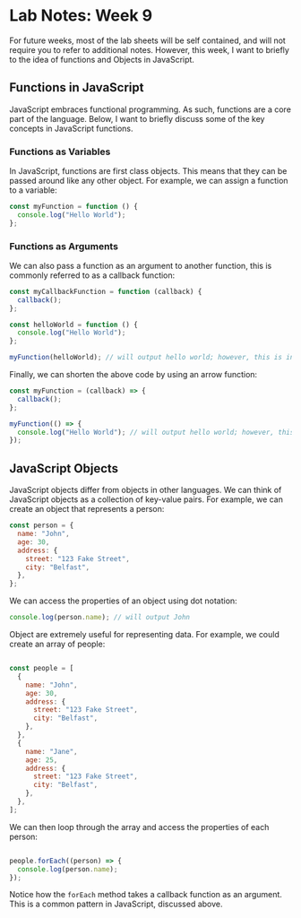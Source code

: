 # Lab Notes: Week 9

For future weeks, most of the lab sheets will be self contained, and will not require you to refer to additional notes. However, this week, I want to briefly to the idea of functions and Objects in JavaScript.

## Functions in JavaScript

JavaScript embraces functional programming. As such, functions are a core part of the language. Below, I want to briefly discuss some of the key concepts in JavaScript functions. 

### Functions as Variables

In JavaScript, functions are first class objects. This means that they can be passed around like any other object. For example, we can assign a function to a variable:

```javascript
const myFunction = function () {
  console.log("Hello World");
};
```

### Functions as Arguments

We can also pass a function as an argument to another function, this is commonly referred to as a callback function:

```javascript
const myCallbackFunction = function (callback) {
  callback();
};

const helloWorld = function () {
  console.log("Hello World");
};

myFunction(helloWorld); // will output hello world; however, this is invoked by myFunction.

```

Finally, we can shorten the above code by using an arrow function:

```javascript
const myFunction = (callback) => {
  callback();
};

myFunction(() => {
  console.log("Hello World"); // will output hello world; however, this is invoked by myFunction.
});
```

## JavaScript Objects

JavaScript objects differ from objects in other languages. We can think of JavaScript objects as a collection of key-value pairs. For example, we can create an object that represents a person:

```javascript
const person = {
  name: "John",
  age: 30,
  address: {
    street: "123 Fake Street",
    city: "Belfast",
  },
};
```

We can access the properties of an object using dot notation:

```javascript
console.log(person.name); // will output John
```

Object are extremely useful for representing data. For example, we could create an array of people:

```javascript

const people = [
  {
    name: "John",
    age: 30,
    address: {
      street: "123 Fake Street",
      city: "Belfast",
    },
  },
  {
    name: "Jane",
    age: 25,
    address: {
      street: "123 Fake Street",
      city: "Belfast",
    },
  },
];

```

We can then loop through the array and access the properties of each person:

```javascript

people.forEach((person) => {
  console.log(person.name);
});

```
Notice how the `forEach` method takes a callback function as an argument. This is a common pattern in JavaScript, discussed above.